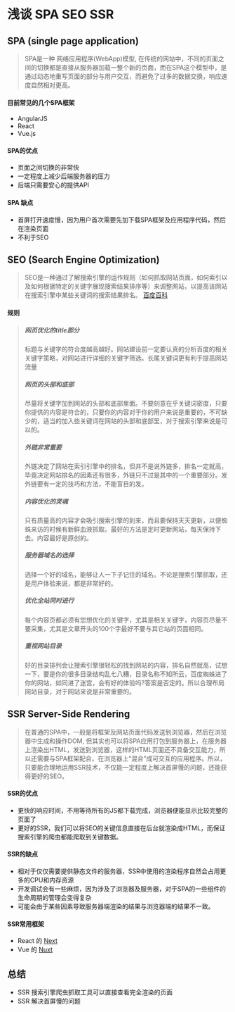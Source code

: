 # 浅谈 SPA SEO SSR

## SPA (single page application)
  > SPA是一种 网络应用程序(WebApp)模型, 在传统的网站中，不同的页面之间的切换都是直接从服务器加载一整个新的页面，而在SPA这个模型中，是通过动态地重写页面的部分与用户交互，而避免了过多的数据交换，响应速度自然相对更高。

#### 目前常见的几个SPA框架
  - AngularJS
  - React
  - Vue.js
#### SPA的优点
  - 页面之间切换的非常快
  - 一定程度上减少后端服务器的压力
  - 后端只需要安心的提供API
#### SPA 缺点
  - 首屏打开速度慢，因为用户首次需要先加下载SPA框架及应用程序代码，然后在渲染页面
  - 不利于SEO

## SEO (Search Engine Optimization)
  > SEO是一种通过了解搜索引擎的运作规则（如何抓取网站页面，如何索引以及如何根据特定的关键字展现搜索结果排序等）来调整网站，以提高该网站在搜索引擎中某些关键词的搜索结果排名。
  [百度百科](https://baike.baidu.com/item/%E6%90%9C%E7%B4%A2%E5%BC%95%E6%93%8E%E4%BC%98%E5%8C%96%E8%A7%84%E5%88%99/3917751?fr=aladdin "百度百科")
#### 规则
  > ##### 网页优化的title部分
  > 标题与关键字的符合度越高越好。网站建设前一定要认真的分析百度的相关关键字策略，对网站进行详细的关键字筛选。长尾关键词更有利于提高网站流量
  > ##### 网页的头部和底部
  > 尽量将关键字加到网站的头部和底部里面。不要刻意在乎关键词密度，只要你提供的内容是符合的，只要你的内容对于你的用户来说是重要的，不可缺少的，适当的加入些关键词在网站的头部和底部里，对于搜索引擎来说是可以的。
  > ##### 外链非常重要
  > 外链决定了网站在索引引擎中的排名，但并不是说外链多，排名一定就高，毕竟决定网站排名的因素还有很多，外链只不过是其中的一个重要部分。发外链要有一定的技巧和方法，不能盲目的发。
  > ##### 内容优化的灵魂
  > 只有质量高的内容才会吸引搜索引擎的到来，而且要保持天天更新，以便蜘蛛来访的时候有新鲜血液抓取。最好的方法是定时更新网站，每天保持下去。内容最好是原创的。
  > ##### 服务器域名的选择
  > 选择一个好的域名，能够让人一下子记住的域名。不论是搜索引擎抓取，还是用户体验来说，都是非常好的。
  > ##### 优化全站同时进行
  > 每个内容页都必须有您想优化的关键字，尤其是相关关键字，内容页尽量不要采集，尤其是文章开头的100个字最好不要与其它站的页面相同。
  > ##### 重视网站目录
  > 好的目录排列会让搜索引擎很轻松的找到网站的内容，排名自然就高，试想一下，要是你的很多目录结构乱七八糟，目录名称不知所云，百度蜘蛛进了你的网站，如同进了迷宫，会有好的体验吗?答案是否定的。所以合理布局网站目录，对于网站来说是非常重要的。

<!-- ## 为什么SPA对SEO不友好
  > 前面说了SPA的缺点对SEO不友好, 也谈到了SEO的相关规则，也能了解 ，SEO进行访问SPA应用时, 难以保证我们的页面能被搜索引擎正常收录到

  [VUE-SSR](https://ssr.vuejs.org/zh/) 说到过这么一句话
  > 如果你的应用程序初始展示 loading 菊花图，然后通过 Ajax 获取内容，抓取工具并不会等待异步完成后再行抓取页面内容。 -->

## SSR Server-Side Rendering
  > 在普通的SPA中，一般是将框架及网站页面代码发送到浏览器，然后在浏览器中生成和操作DOM, 但其实也可以将SPA应用打包到服务器上，在服务器上渲染出HTML，发送到浏览器，这样的HTML页面还不具备交互能力，所以还需要与SPA框架配合，在浏览器上“混合”成可交互的应用程序。所以，只要能合理地运用SSR技术，不仅能一定程度上解决首屏慢的问题，还能获得更好的SEO。

#### SSR的优点
  - 更快的响应时间，不用等待所有的JS都下载完成，浏览器便能显示比较完整的页面了
  - 更好的SSR，我们可以将SEO的关键信息直接在后台就渲染成HTML，而保证搜索引擎的爬虫都能爬取到关键数据。
#### SSR的缺点
  - 相对于仅仅需要提供静态文件的服务器，SSR中使用的渲染程序自然会占用更多的CPU和内存资源
  - 开发调试会有一些麻烦，因为涉及了浏览器及服务器，对于SPA的一些组件的生命周期的管理会变得复杂
  - 可能会由于某些因素导致服务器端渲染的结果与浏览器端的结果不一致。


#### SSR常用框架
  - React 的 [Next](https://nextjs.org/)
  - Vue 的 [Nuxt](https://nuxtjs.org/)

## 总结 
  - SSR 搜索引擎爬虫抓取工具可以直接查看完全渲染的页面
  - SSR 解决首屏慢的问题
